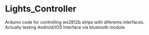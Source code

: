 # Lights_Controller
Arduino code for controlling ws2812b strips with diferents interfaces. Actually testing Android/IOS interface via bluetooth module.
